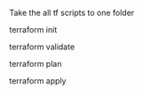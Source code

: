 Take the all tf scripts to one folder

terraform init

terraform validate

terraform plan

terraform apply
